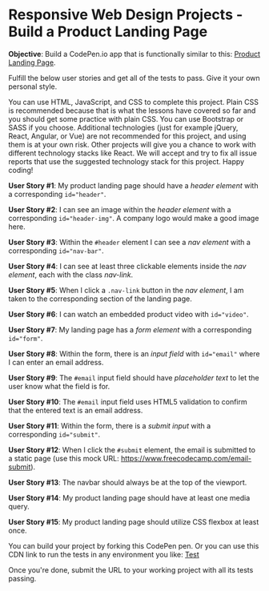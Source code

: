 # Responsive Web Design Projects - Build a Product Landing Page

**Objective**: Build a CodePen.io app that is functionally similar to this: [Product Landing Page](https://codepen.io/freeCodeCamp/full/RKRbwL).

Fulfill the below user stories and get all of the tests to pass. Give it your own personal style.

You can use HTML, JavaScript, and CSS to complete this project. Plain CSS is recommended because that is what the lessons have covered so far and you should get some practice with plain CSS. You can use Bootstrap or SASS if you choose. Additional technologies (just for example jQuery, React, Angular, or Vue) are not recommended for this project, and using them is at your own risk. Other projects will give you a chance to work with different technology stacks like React. We will accept and try to fix all issue reports that use the suggested technology stack for this project. Happy coding!

**User Story #1**: My product landing page should have a _header element_ with a corresponding `id="header"`.

**User Story #2**: I can see an image within the _header element_ with a corresponding `id="header-img"`. A company logo would make a good image here.

**User Story #3**: Within the `#header` element I can see a _nav element_ with a corresponding `id="nav-bar"`.

**User Story #4**: I can see at least three clickable elements inside the _nav element_, each with the class _nav-link_.

**User Story #5**: When I click a `.nav-link` button in the _nav element_, I am taken to the corresponding section of the landing page.

**User Story #6**: I can watch an embedded product video with `id="video"`.

**User Story #7**: My landing page has a _form element_ with a corresponding `id="form"`.

**User Story #8**: Within the form, there is an _input field_ with `id="email"` where I can enter an email address.

**User Story #9**: The `#email` input field should have _placeholder text_ to let the user know what the field is for.

**User Story #10**: The `#email` input field uses HTML5 validation to confirm that the entered text is an email address.

**User Story #11**: Within the form, there is a _submit input_ with a corresponding `id="submit"`.

**User Story #12**: When I click the `#submit` element, the email is submitted to a static page (use this mock URL: https://www.freecodecamp.com/email-submit).

**User Story #13**: The navbar should always be at the top of the viewport.

**User Story #14**: My product landing page should have at least one media query.

**User Story #15**: My product landing page should utilize CSS flexbox at least once.

You can build your project by forking this CodePen pen. Or you can use this CDN link to run the tests in any environment you like: [Test](https://cdn.freecodecamp.org/testable-projects-fcc/v1/bundle.js)

Once you're done, submit the URL to your working project with all its tests passing.
